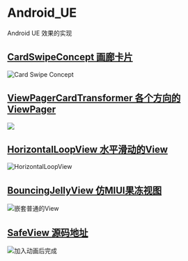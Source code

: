 # Android_UE
Android  UE 效果的实现

## [CardSwipeConcept 画廊卡片](https://github.com/aohanyao/CardSwipeConcept)
![Card Swipe Concept](http://obh9jd33g.bkt.clouddn.com/%E9%93%B6%E8%A1%8C%E5%8D%A1%E4%BF%A1%E6%81%AF%E5%88%87%E6%8D%A2%E4%BA%A4%E4%BA%92.gif)

## [ViewPagerCardTransformer 各个方向的ViewPager](https://github.com/aohanyao/ViewPagerCardTransformer)

![](http://obh9jd33g.bkt.clouddn.com/%E5%B1%82%E5%8F%A0%E5%8D%A1%E7%89%878.gif)

## [HorizontalLoopView 水平滑动的View](https://github.com/aohanyao/HorizontalLoopView)
![HorizontalLoopView](http://olrt5mymy.bkt.clouddn.com/screens_hots.gif)

## [BouncingJellyView 仿MIUI果冻视图](https://github.com/aohanyao/BouncingJelly)

![嵌套普通的View](http://obh9jd33g.bkt.clouddn.com/bouncing-jelly-view-recyclerview.gif)

## [SafeView 源码地址](https://github.com/aohanyao/SafeView)
![加入动画后完成](http://upload-images.jianshu.io/upload_images/1760510-10cb2bfc922bf8b4.gif?imageMogr2/auto-orient/strip)


